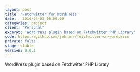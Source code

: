 ```yaml
---
layout: post
title: 'Fetchwitter for WordPress'
date:   2014-04-05 08:00:00
categories: project
client: "Personal"
excerpt: 'WordPress plugin based on Fetchwitter PHP Library'
code: https://github.com/jabranr/fetchwitter-or-wordpress
private: false
stage: stable
version: 0.0.1
---
```


WordPress plugin based on Fetchwitter PHP Library